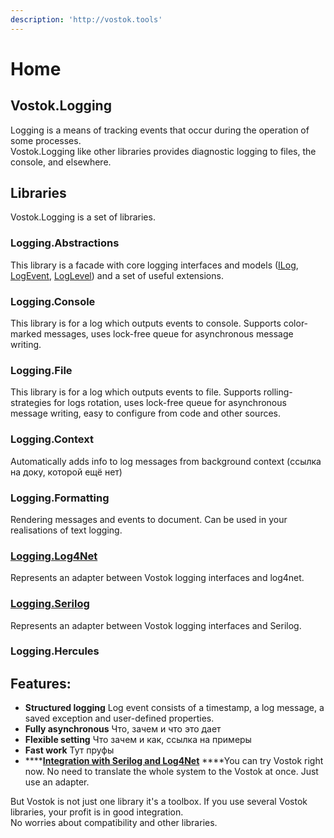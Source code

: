 ```yaml
---
description: 'http://vostok.tools'
---
```


# Home

## Vostok.Logging

Logging is a means of tracking events that occur during the operation of some processes.  
Vostok.Logging like other libraries provides diagnostic logging to files, the console, and elsewhere.

## Libraries

Vostok.Logging is a set of libraries. 

### Logging.Abstractions

This library is a facade with core logging interfaces and models \([ILog](untitled.md#ilog), [LogEvent](untitled.md#logevent), [LogLevel](untitled.md#loglevel)\) and a set of useful extensions.

### Logging.Console

This library is for a log which outputs events to console. Supports color-marked messages, uses lock-free queue for asynchronous message writing.

### Logging.File

This library is for a log which outputs events to file. Supports rolling-strategies for logs rotation, uses lock-free queue for asynchronous message writing, easy to configure from code and other sources.

### Logging.Context

Automatically adds info to log messages from background context \(ссылка на доку, которой ещё нет\)

### Logging.Formatting

Rendering messages and events to document. Can be used in your realisations of text logging.

### [Logging.Log4Net](integration-with-serilog-log4net/)

Represents an adapter between Vostok logging interfaces and log4net.

### [Logging.Serilog](integration-with-serilog-log4net/)

Represents an adapter between Vostok logging interfaces and Serilog.

### Logging.Hercules

## Features:

* **Structured logging** Log event consists of a timestamp, a log message, a saved exception and user-defined properties. 
* **Fully asynchronous** Что, зачем и что это дает 
* **Flexible setting** Что зачем и как, ссылка на примеры 
* **Fast work** Тут пруфы 
* \*\*\*\*[**Integration with Serilog and Log4Net**](integration-with-serilog-log4net/) ****You can try Vostok right now. No need to translate the whole system to the Vostok at once. Just use an adapter. 

But Vostok is not just one library it's a toolbox. If you use several Vostok libraries, your profit is in good integration.  
No worries about compatibility and other libraries.



